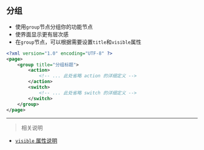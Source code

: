 
## 分组
- 使用`group`节点分组你的功能节点
- 使界面显示更有层次感
- 在`group`节点，可以根据需要设置`title`和`visible`属性

```xml
<?xml version="1.0" encoding="UTF-8" ?>
<page>
    <group title="分组标题">
        <action>
            <!-- ... 此处省略 action 的详细定义 -->
        </action>
        <switch>
            <!-- ... 此处省略 switch 的详细定义 -->
        </switch>
    </group>
</page>
```

---

> 相关说明

- [`visible` 属性说明](#/doc?doc=/docs/Property_Visible.md)

